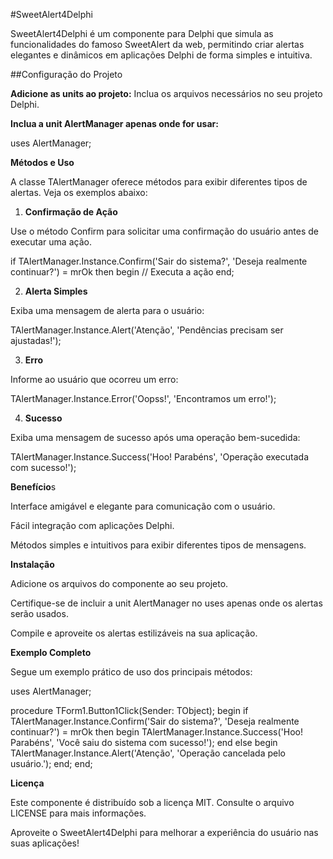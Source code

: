 #SweetAlert4Delphi

SweetAlert4Delphi é um componente para Delphi que simula as funcionalidades do famoso SweetAlert da web, permitindo criar alertas elegantes e dinâmicos em aplicações Delphi de forma simples e intuitiva.

##Configuração do Projeto

**Adicione as units ao projeto:**
Inclua os arquivos necessários no seu projeto Delphi.

**Inclua a unit AlertManager apenas onde for usar:**

uses
  AlertManager;

**Métodos e Uso**

A classe TAlertManager oferece métodos para exibir diferentes tipos de alertas. Veja os exemplos abaixo:

1. **Confirmação de Ação**

Use o método Confirm para solicitar uma confirmação do usuário antes de executar uma ação.

if TAlertManager.Instance.Confirm('Sair do sistema?', 'Deseja realmente continuar?') = mrOk then
begin
  // Executa a ação
end;

2. **Alerta Simples**

Exiba uma mensagem de alerta para o usuário:

TAlertManager.Instance.Alert('Atenção', 'Pendências precisam ser ajustadas!');

3. **Erro**

Informe ao usuário que ocorreu um erro:

TAlertManager.Instance.Error('Oopss!', 'Encontramos um erro!');

4. **Sucesso**

Exiba uma mensagem de sucesso após uma operação bem-sucedida:

TAlertManager.Instance.Success('Hoo! Parabéns', 'Operação executada com sucesso!');

**Benefício**s

Interface amigável e elegante para comunicação com o usuário.

Fácil integração com aplicações Delphi.

Métodos simples e intuitivos para exibir diferentes tipos de mensagens.

**Instalação**

Adicione os arquivos do componente ao seu projeto.

Certifique-se de incluir a unit AlertManager no uses apenas onde os alertas serão usados.

Compile e aproveite os alertas estilizáveis na sua aplicação.

**Exemplo Completo**

Segue um exemplo prático de uso dos principais métodos:

uses
  AlertManager;

procedure TForm1.Button1Click(Sender: TObject);
begin
  if TAlertManager.Instance.Confirm('Sair do sistema?', 'Deseja realmente continuar?') = mrOk then
  begin
    TAlertManager.Instance.Success('Hoo! Parabéns', 'Você saiu do sistema com sucesso!');
  end
  else
  begin
    TAlertManager.Instance.Alert('Atenção', 'Operação cancelada pelo usuário.');
  end;
end;

**Licença**

Este componente é distribuído sob a licença MIT. Consulte o arquivo LICENSE para mais informações.

Aproveite o SweetAlert4Delphi para melhorar a experiência do usuário nas suas aplicações!
